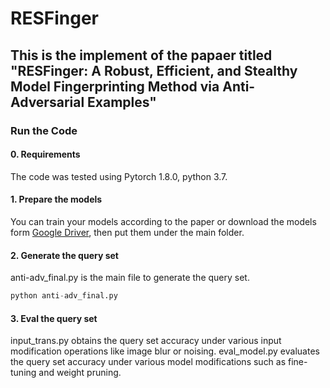# RESFinger

## This is the implement of the papaer titled "RESFinger: A Robust, Efficient, and Stealthy Model Fingerprinting Method via Anti-Adversarial Examples"



### Run the Code

#### 0. Requirements

The code was tested using Pytorch 1.8.0, python 3.7.

#### 1. Prepare the models

You can train your models according to the paper or download the models form [Google Driver](https://drive.google.com/drive/folders/10VBwiBBkT-XEJUQVZqO9aT4eeeaI6CnS?usp=sharing), then put them under the main folder.



#### 2. Generate the query set

anti-adv_final.py is the main file to generate the query set. 

```python
python anti-adv_final.py
```

#### 3. Eval the query set

input_trans.py obtains the query set accuracy under various input modification operations like image blur or noising.  eval_model.py evaluates the query set accuracy under various model modifications such as fine-tuning and weight pruning.










